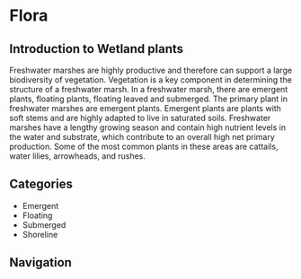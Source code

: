 # Flora

## Introduction to Wetland plants

Freshwater marshes are highly productive and therefore can support a large biodiversity of vegetation. Vegetation is a key component in determining the structure of a freshwater marsh. In a freshwater marsh, there are emergent plants, floating plants, floating leaved and submerged. The primary plant in freshwater marshes are emergent plants. Emergent plants are plants with soft stems and are highly adapted to live in saturated soils. Freshwater marshes have a lengthy growing season and contain high nutrient levels in the water and substrate, which contribute to an overall high net primary production. Some of the most common plants in these areas are cattails, water lilies, arrowheads, and rushes.

## Categories

- Emergent
- Floating
- Submerged
- Shoreline

## Navigation
